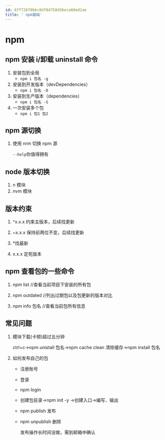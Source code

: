 ```yaml
---
id: 67f72670b6c0df84758d36ece60ed1ae
title: ' npm基础'
---
```


# npm

## npm 安装 i/卸载 uninstall 命令

1. 安装包到全局
   - `npm i 包名 -g`
2. 安装到开发版本（devDependencies）
   - `npm i 包名 -D`
3. 安装到生产版本（dependencies）
   - `npm i 包名 -S`
4. 一次安装多个包
   - `npm i 包1 包2`

## npm 源切换

1. 使用 nrm 切换 npm 源

   `--help`你值得拥有

## node 版本切换

1. n 模块
2. nvm 模块

## 版本约束

1. ^x.x.x 约束主版本，后续找更新

2. ~x.x.x 保持前两位不变，后续找更新

3. \*找最新

4. x.x.x 定死版本

## npm 查看包的一些命令

1. npm list //查看当前项目下安装的所有包

2. npm outdated //列出过期包以及包更新的版本对比

3. npm info 包名 //查看当前包所有信息

## 常见问题

1. 模块下载(卡顿)超过五分钟

   ctrl+c->npm unistall 包名->npm cache clean 清除缓存->npm install 包名

2. 如何发布自己的包

   - 注册账号

   - 登录

   - npm login

   - 创建包目录->npm init -y ->创建入口->编写、输出

   - npm publish 发布

   - npm unpublish 删除

     发布操作长时间没做，需到邮箱中确认
